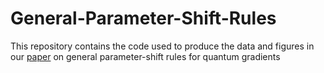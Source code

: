 # General-Parameter-Shift-Rules
This repository contains the code used to produce the data and figures in our [paper](https://arxiv.org/abs/2107.12390) on general parameter-shift rules for quantum gradients
